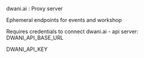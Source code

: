dwani.ai : Proxy server

Ephemeral endpoints for events and workshop

Requires credentials to connect dwani.ai - api server: 
DWANI_API_BASE_URL

DWANI_API_KEY